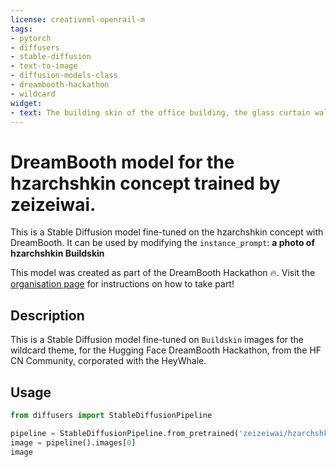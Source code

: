 ```yaml
---
license: creativeml-openrail-m
tags:
- pytorch
- diffusers
- stable-diffusion
- text-to-image
- diffusion-models-class
- dreambooth-hackathon
- wildcard
widget:
- text: The building skin of the office building, the glass curtain wall
---
```


# DreamBooth model for the hzarchshkin concept trained by zeizeiwai.

This is a Stable Diffusion model fine-tuned on the hzarchshkin concept with DreamBooth. It can be used by modifying the `instance_prompt`: **a photo of hzarchshkin Buildskin**

This model was created as part of the DreamBooth Hackathon 🔥. Visit the [organisation page](https://huggingface.co/dreambooth-hackathon) for instructions on how to take part!

## Description


This is a Stable Diffusion model fine-tuned on `Buildskin` images for the wildcard theme, 
for the Hugging Face DreamBooth Hackathon, from the HF CN Community, 
corporated with the HeyWhale.


## Usage

```python
from diffusers import StableDiffusionPipeline

pipeline = StableDiffusionPipeline.from_pretrained('zeizeiwai/hzarchshkin-Buildskin-heywhale')
image = pipeline().images[0]
image
```
